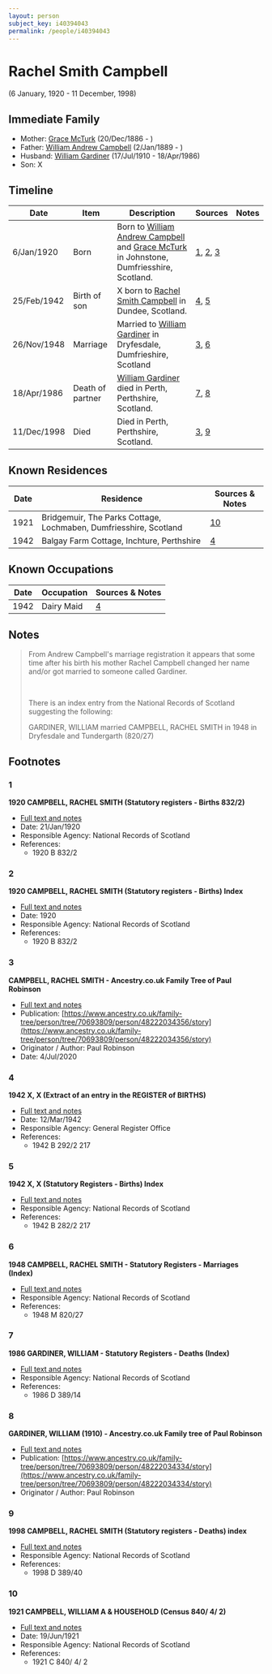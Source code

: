 ```yaml
---
layout: person
subject_key: i40394043
permalink: /people/i40394043
---
```


# Rachel Smith Campbell
(6 January, 1920 - 11 December, 1998)

## Immediate Family

* Mother: [Grace McTurk](./@54145218@-grace-mcturk-b1886-12-20-d.md) (20/Dec/1886 - )
* Father: [William Andrew Campbell](./@4716977@-william-andrew-campbell-b1889-1-2-d.md) (2/Jan/1889 - )
* Husband: [William Gardiner](./@29232511@-william-gardiner-b1910-7-17-d1986-4-18.md) (17/Jul/1910 - 18/Apr/1986)
* Son: X

## Timeline

Date | Item | Description | Sources | Notes
---|---|---|---|---
6/Jan/1920 | Born | Born to [William Andrew Campbell](./@4716977@-william-andrew-campbell-b1889-1-2-d.md) and [Grace McTurk](./@54145218@-grace-mcturk-b1886-12-20-d.md) in Johnstone, Dumfriesshire, Scotland. | [1](#1), [2](#2), [3](#3) | 
25/Feb/1942 | Birth of son | X born to [Rachel Smith Campbell](./@40394043@-rachel-smith-campbell-b1920-1-6-d1998-12-11.md) in Dundee, Scotland. | [4](#4), [5](#5) | 
26/Nov/1948 | Marriage | Married to [William Gardiner](./@29232511@-william-gardiner-b1910-7-17-d1986-4-18.md) in Dryfesdale, Dumfrieshire, Scotland | [3](#3), [6](#6) | 
18/Apr/1986 | Death of partner | [William Gardiner](./@29232511@-william-gardiner-b1910-7-17-d1986-4-18.md) died in Perth, Perthshire, Scotland. | [7](#7), [8](#8) | 
11/Dec/1998 | Died | Died in Perth, Perthshire, Scotland. | [3](#3), [9](#9) | 

## Known Residences

Date | Residence | Sources & Notes
---|---|---
1921 | Bridgemuir, The Parks Cottage, Lochmaben, Dumfriesshire, Scotland | [10](#10)
1942 | Balgay Farm Cottage, Inchture, Perthshire | [4](#4)

## Known Occupations

Date | Occupation | Sources & Notes
---|---|---
1942 | Dairy Maid | [4](#4)

## Notes

> From Andrew Campbell's marriage registration it appears that some time after his birth his mother Rachel Campbell changed her name and/or got married to someone called Gardiner.
>
> <br/>
>
> There is an index entry from the National Records of Scotland suggesting the following:
>
> GARDINER, WILLIAM married CAMPBELL, RACHEL SMITH in 1948 in Dryfesdale and Tundergarth (820/27)
>


## Footnotes

### 1

**1920 CAMPBELL, RACHEL SMITH (Statutory registers - Births 832/2)**

* [Full text and notes](../sources/@14360212@-1920-campbell,-rachel-smith-statutory-registers-births-832-2-.md)
* Date: 21/Jan/1920
* Responsible Agency: National Records of Scotland
* References: 
  * 1920 B 832/2

### 2

**1920 CAMPBELL, RACHEL SMITH (Statutory registers - Births) Index**

* [Full text and notes](../sources/@86071302@-1920-campbell,-rachel-smith-statutory-registers-births-index.md)
* Date: 1920
* Responsible Agency: National Records of Scotland
* References: 
  * 1920 B 832/2

### 3

**CAMPBELL, RACHEL SMITH - Ancestry.co.uk Family Tree of Paul Robinson**

* [Full text and notes](../sources/@41696708@-campbell,-rachel-smith-ancestry.co.uk-family-tree-of-paul-robinson.md)
* Publication: [https://www.ancestry.co.uk/family-tree/person/tree/70693809/person/48222034356/story](https://www.ancestry.co.uk/family-tree/person/tree/70693809/person/48222034356/story)
* Originator / Author: Paul Robinson
* Date: 4/Jul/2020

### 4

**1942 X, X (Extract of an entry in the REGISTER of BIRTHS)**

* [Full text and notes](../sources/@39336142@-1942-campbell,-andrew-extract-of-an-entry-in-the-register-of-births-.md)
* Date: 12/Mar/1942
* Responsible Agency: General Register Office
* References: 
  * 1942 B 292/2 217

### 5

**1942 X, X (Statutory Registers - Births) Index**

* [Full text and notes](../sources/@15399776@-1942-campbell,-andrew-statutory-registers-births-index.md)
* Responsible Agency: National Records of Scotland
* References: 
  * 1942 B 282/2 217

### 6

**1948 CAMPBELL, RACHEL SMITH - Statutory Registers - Marriages (Index)**

* [Full text and notes](../sources/@29754288@-1948-campbell,-rachel-smith-statutory-registers-marriages-index-.md)
* Responsible Agency: National Records of Scotland
* References: 
  * 1948 M 820/27

### 7

**1986 GARDINER, WILLIAM - Statutory Registers - Deaths (Index)**

* [Full text and notes](../sources/@87515941@-1986-gardiner,-william-statutory-registers-deaths-index-.md)
* Responsible Agency: National Records of Scotland
* References: 
  * 1986 D 389/14

### 8

**GARDINER, WILLIAM (1910) - Ancestry.co.uk Family tree of Paul Robinson**

* [Full text and notes](../sources/@74475196@-gardiner,-william-1910-ancestry.co.uk-family-tree-of-paul-robinson.md)
* Publication: [https://www.ancestry.co.uk/family-tree/person/tree/70693809/person/48222034334/story](https://www.ancestry.co.uk/family-tree/person/tree/70693809/person/48222034334/story)
* Originator / Author: Paul Robinson

### 9

**1998 CAMPBELL, RACHEL SMITH (Statutory registers - Deaths) index**

* [Full text and notes](../sources/@32799771@-1998-campbell,-rachel-smith-statutory-registers-deaths-index.md)
* Responsible Agency: National Records of Scotland
* References: 
  * 1998 D 389/40

### 10

**1921 CAMPBELL, WILLIAM A & HOUSEHOLD (Census 840/ 4/ 2)**

* [Full text and notes](../sources/@26564627@-1921-campbell,-william-a-&-household-census-840-4-2-.md)
* Date: 19/Jun/1921
* Responsible Agency: National Records of Scotland
* References: 
  * 1921 C 840/ 4/ 2

